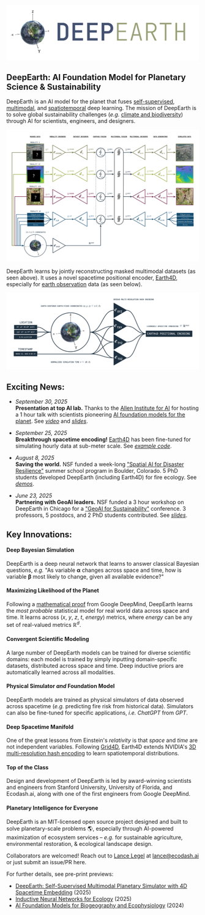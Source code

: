 ![DeepEarth logo](https://github.com/legel/deepearth/blob/main/docs/deepearth_logo.png)
## DeepEarth: AI Foundation Model for Planetary Science & Sustainability

DeepEarth is an AI model for the planet that fuses [self-supervised](https://en.wikipedia.org/wiki/Self-supervised_learning), [multimodal](https://en.wikipedia.org/wiki/Multimodal_learning), and [spatiotemporal](https://www.sciencedirect.com/topics/social-sciences/spatio-temporal-model) deep learning.  The mission of DeepEarth is to solve global sustainability challenges (_e.g._ [climate and biodiversity](https://www.asla.org/climateandbiodiversityactionplan.aspx)) through AI for scientists, engineers, and designers.

![DeepEarth v.0.01 preview of architecture](https://github.com/legel/deepearth/blob/main/docs/deepearth_main_figure.png)

DeepEarth learns by jointly reconstructing masked multimodal datasets (as seen above). It uses a novel spacetime positional encoder, [Earth4D](https://github.com/legel/deepearth/tree/main/encoders/xyzt), especially for [earth observation](https://en.wikipedia.org/wiki/Earth_observation) data (as seen below).

![Earth4D spacetime encoder](https://github.com/legel/deepearth/blob/main/docs/earth4d_spacetime_encoder.png) 

## Exciting News:

- _September 30, 2025_  
  **Presentation at top AI lab.** 
  Thanks to the [Allen Institute for AI](https://allenai.org) for hosting a 1 hour talk with scientists pioneering [AI foundation models for the planet](https://allenai.org/earth-system). See [_video_](  https://www.youtube.com/watch?v=SHJwCInICiA) and [_slides_](https://github.com/legel/deepearth/blob/main/docs/DeepEarth_AI2_Presentation.pdf).

- _September 25, 2025_  
  **Breakthrough spacetime encoding!** [Earth4D](https://github.com/legel/deepearth/tree/main/encoders/xyzt) has been fine-tuned for simulating hourly data at sub-meter scale. See [_example code_](https://github.com/legel/deepearth/blob/main/encoders/xyzt/earth4d_to_lfmc.py).

- _August 8, 2025_  
  **Saving the world.** NSF funded a week-long ["Spatial AI for Disaster Resilience"](https://i-guide.io/summer-school/summer-school-2025/) summer school program in Boulder, Colorado. 5 PhD students developed DeepEarth (including Earth4D) for fire ecology.  See [_demos_](https://github.com/legel/deepearth/blob/main/docs/DeepEarth🔥_NSF_I-GUIDE_Final_Presentation.pdf).

- _June 23, 2025_  
  **Partnering with GeoAI leaders.** NSF funded a 3 hour workshop on DeepEarth in Chicago for a ["GeoAI for Sustainability"](https://i-guide.io/forum/forum-2025/workshops/) conference. 3 professors, 5 postdocs, and 2 PhD students contributed.  See [_slides_](https://github.com/legel/deepearth/blob/main/docs/NSF_DeepEarth_Workshop.pdf).

## Key Innovations:

#### Deep Bayesian Simulation 
DeepEarth is a deep neural network that learns to answer classical Bayesian questions, _e.g._ "As variable **α** changes across space and time, how is variable **β** most likely to change, given all available evidence?"

#### Maximizing Likelihood of the Planet
Following a [mathematical proof](https://proceedings.mlr.press/v37/germain15.html) from Google DeepMind, DeepEarth learns the _most probable_ statistical model for real world data across space and time.  It learns across (_x_, _y_, _z_, _t_, _energy_) metrics, where _energy_ can be any set of real-valued metrics ℝ<sup><em>d</em></sup>.  

#### Convergent Scientific Modeling 
A large number of DeepEarth models can be trained for diverse scientific domains: each model is trained by simply inputting domain-specific datasets, distributed across space and time. Deep inductive priors are automatically learned across all modalities.  

#### Physical Simulator _and_ Foundation Model 
DeepEarth models are trained as physical simulators of data observed across spacetime (_e.g._ predicting fire risk from historical data). Simulators can also be fine-tuned for specific applications, _i.e._ _ChatGPT_ from _GPT_.

#### Deep Spacetime Manifold
One of the great lessons from Einstein's _relativity_ is that _space_ and _time_ are not independent variables.  Following [Grid4D](https://jiaweixu8.github.io/Grid4D-web/), Earth4D extends NVIDIA's [3D multi-resolution hash encoding](https://nvlabs.github.io/instant-ngp/) to learn spatiotemporal distributions.

#### Top of the Class
Design and development of DeepEarth is led by award-winning scientists and engineers from Stanford University, University of Florida, and Ecodash.ai, along with one of the first engineers from Google DeepMind.  

#### Planetary Intelligence for Everyone
DeepEarth is an MIT-licensed open source project designed and built to solve planetary-scale problems 🌎, especially through AI-powered maximization of ecosystem services – _e.g._ for sustainable agriculture, environmental restoration, & ecological landscape design.

Collaborators are welcomed! Reach out to [Lance Legel](https://linkedin.com/in/legel) at lance@ecodash.ai or just submit an issue/PR here.

For further details, see pre-print previews:
- [DeepEarth: Self-Supervised Multimodal Planetary Simulator with 4D Spacetime Embedding](https://github.com/legel/deepearth/blob/main/docs/deepearth.pdf) (2025)
- [Inductive Neural Networks for Ecology](https://doi.org/10.13140/RG.2.2.25523.90406) (2025)
- [AI Foundation Models for Biogeography and Ecophysiology](https://doi.org/10.13140/RG.2.2.12102.13123) (2024)
